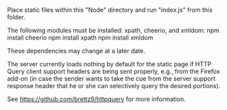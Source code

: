 Place static files within this "Node" directory and run "index.js" from this folder.

The following modules must be installed: xpath, cheerio, and xmldom:
    npm install cheerio
    npm install xpath
    npm install xmldom

These dependencies may change at a later date.

The server currently loads nothing by default for the static page if HTTP Query client support headers are
being sent properly, e.g., from the Firefox add-on (in case the sender wants to take the cue
from the server support response header that he or she can selectively query the desired portions).

See https://github.com/brettz9/httpquery for more information.